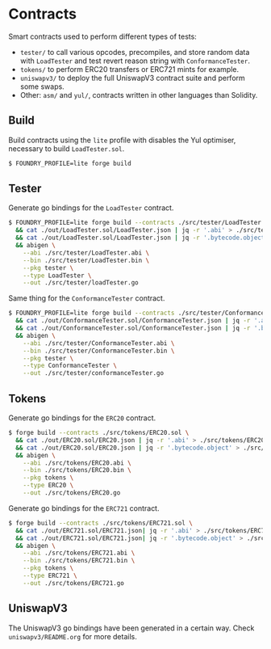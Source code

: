 # Contracts

Smart contracts used to perform different types of tests:

- `tester/` to call various opcodes, precompiles, and store random data with `LoadTester` and test revert reason string with `ConformanceTester`.
- `tokens/` to perform ERC20 transfers or ERC721 mints for example.
- `uniswapv3/` to deploy the full UniswapV3 contract suite and perform some swaps.
- Other: `asm/` and `yul/`, contracts written in other languages than Solidity.

## Build

Build contracts using the `lite` profile with disables the Yul optimiser, necessary to build `LoadTester.sol`.

```bash
$ FOUNDRY_PROFILE=lite forge build
```

## Tester

Generate go bindings for the `LoadTester` contract.

```sh
$ FOUNDRY_PROFILE=lite forge build --contracts ./src/tester/LoadTester.sol \
  && cat ./out/LoadTester.sol/LoadTester.json | jq -r '.abi' > ./src/tester/LoadTester.abi \
  && cat ./out/LoadTester.sol/LoadTester.json | jq -r '.bytecode.object' > ./src/tester/LoadTester.bin \
  && abigen \
    --abi ./src/tester/LoadTester.abi \
    --bin ./src/tester/LoadTester.bin \
    --pkg tester \
    --type LoadTester \
    --out ./src/tester/loadTester.go
```

Same thing for the `ConformanceTester` contract.

```sh
$ FOUNDRY_PROFILE=lite forge build --contracts ./src/tester/ConformanceTester.sol \
  && cat ./out/ConformanceTester.sol/ConformanceTester.json | jq -r '.abi' > ./src/tester/ConformanceTester.abi \
  && cat ./out/ConformanceTester.sol/ConformanceTester.json | jq -r '.bytecode.object' > ./src/tester/ConformanceTester.bin \
  && abigen \
    --abi ./src/tester/ConformanceTester.abi \
    --bin ./src/tester/ConformanceTester.bin \
    --pkg tester \
    --type ConformanceTester \
    --out ./src/tester/conformanceTester.go
```

## Tokens

Generate go bindings for the `ERC20` contract.

```sh
$ forge build --contracts ./src/tokens/ERC20.sol \
  && cat ./out/ERC20.sol/ERC20.json | jq -r '.abi' > ./src/tokens/ERC20.abi \
  && cat ./out/ERC20.sol/ERC20.json | jq -r '.bytecode.object' > ./src/tokens/ERC20.bin \
  && abigen \
    --abi ./src/tokens/ERC20.abi \
    --bin ./src/tokens/ERC20.bin \
    --pkg tokens \
    --type ERC20 \
    --out ./src/tokens/ERC20.go
```

Generate go bindings for the `ERC721` contract.

```sh
$ forge build --contracts ./src/tokens/ERC721.sol \
  && cat ./out/ERC721.sol/ERC721.json| jq -r '.abi' > ./src/tokens/ERC721.abi \
  && cat ./out/ERC721.sol/ERC721.json| jq -r '.bytecode.object' > ./src/tokens/ERC721.bin \
  && abigen \
    --abi ./src/tokens/ERC721.abi \
    --bin ./src/tokens/ERC721.bin \
    --pkg tokens \
    --type ERC721 \
    --out ./src/tokens/ERC721.go
```

## UniswapV3

The UniswapV3 go bindings have been generated in a certain way. Check `uniswapv3/README.org` for more details.
